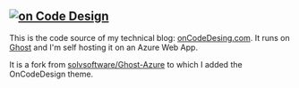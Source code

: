 
[![on Code Design](https://res.cloudinary.com/oncodedesign/image/upload/v1521731513/onCodeDesign-header.png)](https://onCodeDesign.com)
-----------

This is the code source of my technical blog: [onCodeDesing.com](https://oncodedesign.com). It runs on [Ghost](https://ghost.org/) and I'm self hosting it on an Azure Web App.

It is a fork from [solvsoftware/Ghost-Azure](https://github.com/solvsoftware/Ghost-Azure) to which I added the OnCodeDesign theme.
